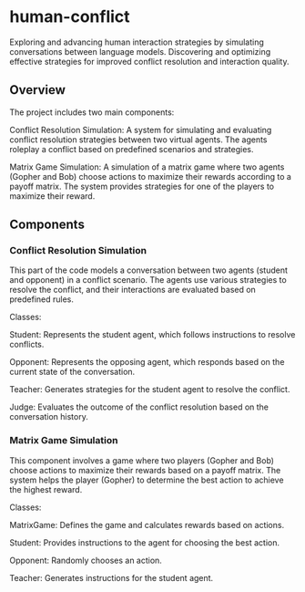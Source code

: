 # human-conflict
Exploring and advancing human interaction strategies by simulating conversations between language models. Discovering and optimizing effective strategies for improved conflict resolution and interaction quality.

## Overview
The project includes two main components:

Conflict Resolution Simulation: A system for simulating and evaluating conflict resolution strategies between two virtual agents. The agents roleplay a conflict based on predefined scenarios and strategies.

Matrix Game Simulation: A simulation of a matrix game where two agents (Gopher and Bob) choose actions to maximize their rewards according to a payoff matrix. The system provides strategies for one of the players to maximize their reward.

## Components

### Conflict Resolution Simulation
This part of the code models a conversation between two agents (student and opponent) in a conflict scenario. The agents use various strategies to resolve the conflict, and their interactions are evaluated based on predefined rules.

Classes:

Student: Represents the student agent, which follows instructions to resolve conflicts.

Opponent: Represents the opposing agent, which responds based on the current state of the conversation.

Teacher: Generates strategies for the student agent to resolve the conflict.

Judge: Evaluates the outcome of the conflict resolution based on the conversation history.

### Matrix Game Simulation
This component involves a game where two players (Gopher and Bob) choose actions to maximize their rewards based on a payoff matrix. The system helps the player (Gopher) to determine the best action to achieve the highest reward.

Classes:

MatrixGame: Defines the game and calculates rewards based on actions.

Student: Provides instructions to the agent for choosing the best action.

Opponent: Randomly chooses an action.

Teacher: Generates instructions for the student agent.
